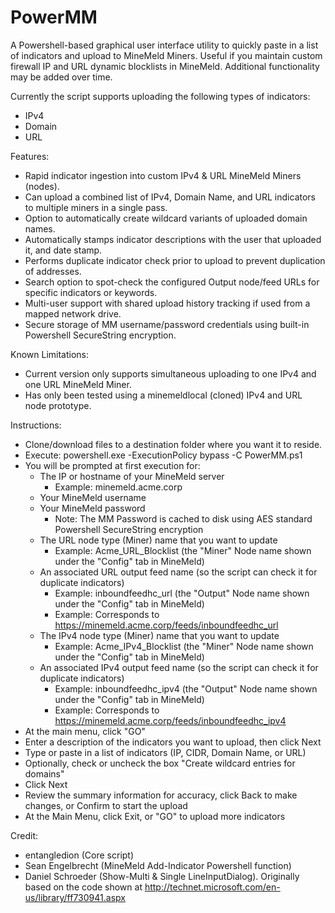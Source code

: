 # PowerMM
A Powershell-based graphical user interface utility to quickly paste in a list of indicators and upload to MineMeld Miners. Useful if you maintain custom firewall IP and URL dynamic blocklists in MineMeld. Additional functionality may be added over time.

Currently the script supports uploading the following types of indicators:

- IPv4
- Domain
- URL

Features:

- Rapid indicator ingestion into custom IPv4 & URL MineMeld Miners (nodes).
- Can upload a combined list of IPv4, Domain Name, and URL indicators to multiple miners in a single pass.
- Option to automatically create wildcard variants of uploaded domain names.
- Automatically stamps indicator descriptions with the user that uploaded it, and date stamp.
- Performs duplicate indicator check prior to upload to prevent duplication of addresses.
- Search option to spot-check the configured Output node/feed URLs for specific indicators or keywords.
- Multi-user support with shared upload history tracking if used from a mapped network drive.
- Secure storage of MM username/password credentials using built-in Powershell SecureString encryption.

Known Limitations:

- Current version only supports simultaneous uploading to one IPv4 and one URL MineMeld Miner.
- Has only been tested using a minemeldlocal (cloned) IPv4 and URL node prototype.

Instructions:

- Clone/download files to a destination folder where you want it to reside.
- Execute: powershell.exe -ExecutionPolicy bypass -C PowerMM.ps1
- You will be prompted at first execution for:
    - The IP or hostname of your MineMeld server
      - Example: minemeld.acme.corp
    - Your MineMeld username
    - Your MineMeld password
      - Note: The MM Password is cached to disk using AES standard Powershell SecureString encryption
    - The URL node type (Miner) name that you want to update 
      - Example: Acme_URL_Blocklist (the "Miner" Node name shown under the "Config" tab in MineMeld)
    - An associated URL output feed name (so the script can check it for duplicate indicators)
      - Example: inboundfeedhc_url (the "Output" Node name shown under the "Config" tab in MineMeld)
      - Example: Corresponds to https://minemeld.acme.corp/feeds/inboundfeedhc_url
    - The IPv4 node type (Miner) name that you want to update
      - Example: Acme_IPv4_Blocklist (the "Miner" Node name shown under the "Config" tab in MineMeld)
    - An associated IPv4 output feed name (so the script can check it for duplicate indicators)
      - Example: inboundfeedhc_ipv4 (the "Output" Node name shown under the "Config" tab in MineMeld)
      - Example: Corresponds to https://minemeld.acme.corp/feeds/inboundfeedhc_ipv4
- At the main menu, click "GO"
- Enter a description of the indicators you want to upload, then click Next
- Type or paste in a list of indicators (IP, CIDR, Domain Name, or URL)
- Optionally, check or uncheck the box "Create wildcard entries for domains"
- Click Next
- Review the summary information for accuracy, click Back to make changes, or Confirm to start the upload
- At the Main Menu, click Exit, or "GO" to upload more indicators

Credit:

- entangledion (Core script)
- Sean Engelbrecht (MineMeld Add-Indicator Powershell function)
- Daniel Schroeder (Show-Multi & Single LineInputDialog). Originally based on the code shown at http://technet.microsoft.com/en-us/library/ff730941.aspx

